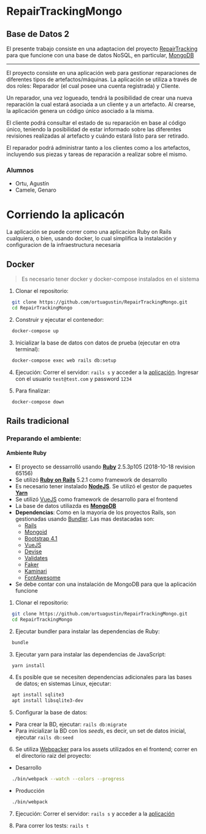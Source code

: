 # RepairTrackingMongo
## Base de Datos 2

El presente trabajo consiste en una adaptacion del proyecto [RepairTracking](https://github.com/ortuagustin/RepairTracking) para que funcione con una base de datos NoSQL, en particular, [MongoDB](https://www.mongodb.com)

-----

El proyecto consiste en una aplicación web para gestionar reparaciones de diferentes tipos de artefactos/máquinas. La aplicación se utiliza a través de dos roles: Reparador (el cual posee una cuenta registrada) y Cliente.

Un reparador, una vez logueado, tendrá la posibilidad de crear una nueva reparación la cual estará asociada a un cliente y a un artefacto. Al crearse, la aplicación genera un código único asociado a la misma.

El cliente podrá consultar el estado de su reparación en base al código único, teniendo la posibilidad de estar informado sobre las diferentes revisiones realizadas al artefacto y cuándo estará listo para ser retirado.

El reparador podrá administrar tanto a los clientes como a los artefactos, incluyendo sus piezas y tareas de reparación a realizar sobre el mismo.

### Alumnos

* Ortu, Agustín
* Camele, Genaro

# Corriendo la aplicacón

La aplicación se puede correr como una aplicacion Ruby on Rails cualquiera, o bien, usando docker, lo cual simplifica la instalación y configuracion de la infraestructura necesaria

## Docker

> Es necesario tener docker y docker-compose instalados en el sistema

1. Clonar el repositorio:

```bash
  git clone https://github.com/ortuagustin/RepairTrackingMongo.git
  cd RepairTrackingMongo
```

2. Construir y ejecutar el contenedor:

```bash
  docker-compose up
```

3. Inicializar la base de datos con datos de prueba (ejecutar en otra terminal):

```bash
  docker-compose exec web rails db:setup
```

4. Ejecución: Correr el servidor: `rails s` y acceder a la [aplicación](http://localhost:3000). Ingresar con el usuario `test@test.com` y password `1234`

5. Para finalizar:

```bash
  docker-compose down
```

## Rails tradicional

### Preparando el ambiente:

#### Ambiente Ruby

* El proyecto se dessarrolló usando [**Ruby**](https://www.ruby-lang.org) 2.5.3p105 (2018-10-18 revision 65156)
* Se utilizó [**Ruby on Rails**](https://rubyonrails.org) 5.2.1 como framework de desarrollo
* Es necesario tener instalado [**NodeJS**](https://nodejs.org). Se utilizó el gestor de paquetes [**Yarn**](https://yarnpkg.com)
* Se utilizó [VueJS](https://vuejs.org) como framework de desarrollo para el frontend
* La base de datos utiliazda es [**MongoDB**](https://www.mongodb.com)
* **Dependencias**: Como en la mayoria de los proyectos Rails, son gestionadas usando [Bundler](https://github.com/bundler/bundler). Las mas destacadas son:
  - [Rails](https://github.com/rails/rails)
  - [Mongoid](https://docs.mongodb.com/mongoid/current/)
  - [Bootstrap 4.1](https://getbootstrap.com)
  - [VueJS](https://vuejs.org)
  - [Devise](https://github.com/plataformatec/devise)
  - [Validates](https://github.com/kaize/validates)
  - [Faker](https://github.com/stympy/faker)
  - [Kaminari](https://github.com/kaminari/kaminari)
  - [FontAwesome](https://fontawesome.com/)
* Se debe contar con una instalación de MongoDB para que la aplicación funcione

1. Clonar el repositorio:

```bash
  git clone https://github.com/ortuagustin/RepairTrackingMongo.git
  cd RepairTrackingMongo
```

2. Ejecutar bundler para instalar las dependencias de Ruby:

```bash
  bundle
```

3. Ejecutar yarn para instalar las dependencias de JavaScript:

```bash
  yarn install
```

4. Es posible que se necesiten dependencias adicionales para las bases de datos; en sistemas Linux, ejecutar:

  ```bash
    apt install sqlite3
    apt install libsqlite3-dev
  ```

5. Configurar la base de datos:
  - Para crear la BD, ejecutar: `rails db:migrate`
  - Para inicializar la BD con los *seeds*, es decir, un set de datos inicial, ejecutar `rails db:seed`

6. Se utiliza [Webpacker](https://github.com/rails/webpacker) para los assets utilizados en el frontend; correr en el directorio raiz del proyecto:
  - Desarrollo

```bash
  ./bin/webpack --watch --colors --progress
```
  - Producción

```bash
  ./bin/webpack
```

7. Ejecución: Correr el servidor: `rails s` y acceder a la [aplicación](http://localhost:3000)

8. Para correr los tests: `rails t`
